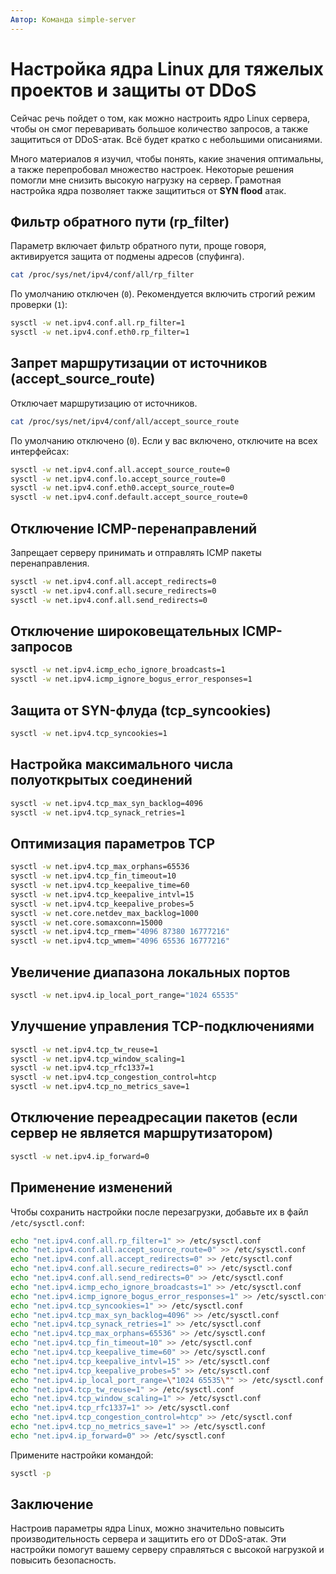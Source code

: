 ```yaml
---
Автор: Команда simple-server
---
```


# Настройка ядра Linux для тяжелых проектов и защиты от DDoS

Сейчас речь пойдет о том, как можно настроить ядро Linux сервера, чтобы он смог переваривать большое количество запросов, а также защититься от DDoS-атак. Всё будет кратко с небольшими описаниями.

Много материалов я изучил, чтобы понять, какие значения оптимальны, а также перепробовал множество настроек. Некоторые решения помогли мне снизить высокую нагрузку на сервер. Грамотная настройка ядра позволяет также защититься от **SYN flood** атак.

## Фильтр обратного пути (rp_filter)

Параметр включает фильтр обратного пути, проще говоря, активируется защита от подмены адресов (спуфинга).

```bash
cat /proc/sys/net/ipv4/conf/all/rp_filter
```

По умолчанию отключен (`0`). Рекомендуется включить строгий режим проверки (`1`):

```bash
sysctl -w net.ipv4.conf.all.rp_filter=1
sysctl -w net.ipv4.conf.eth0.rp_filter=1
```

## Запрет маршрутизации от источников (accept_source_route)

Отключает маршрутизацию от источников.

```bash
cat /proc/sys/net/ipv4/conf/all/accept_source_route
```

По умолчанию отключено (`0`). Если у вас включено, отключите на всех интерфейсах:

```bash
sysctl -w net.ipv4.conf.all.accept_source_route=0
sysctl -w net.ipv4.conf.lo.accept_source_route=0
sysctl -w net.ipv4.conf.eth0.accept_source_route=0
sysctl -w net.ipv4.conf.default.accept_source_route=0
```

## Отключение ICMP-перенаправлений

Запрещает серверу принимать и отправлять ICMP пакеты перенаправления.

```bash
sysctl -w net.ipv4.conf.all.accept_redirects=0
sysctl -w net.ipv4.conf.all.secure_redirects=0
sysctl -w net.ipv4.conf.all.send_redirects=0
```

## Отключение широковещательных ICMP-запросов

```bash
sysctl -w net.ipv4.icmp_echo_ignore_broadcasts=1
sysctl -w net.ipv4.icmp_ignore_bogus_error_responses=1
```

## Защита от SYN-флуда (tcp_syncookies)

```bash
sysctl -w net.ipv4.tcp_syncookies=1
```

## Настройка максимального числа полуоткрытых соединений

```bash
sysctl -w net.ipv4.tcp_max_syn_backlog=4096
sysctl -w net.ipv4.tcp_synack_retries=1
```

## Оптимизация параметров TCP

```bash
sysctl -w net.ipv4.tcp_max_orphans=65536
sysctl -w net.ipv4.tcp_fin_timeout=10
sysctl -w net.ipv4.tcp_keepalive_time=60
sysctl -w net.ipv4.tcp_keepalive_intvl=15
sysctl -w net.ipv4.tcp_keepalive_probes=5
sysctl -w net.core.netdev_max_backlog=1000
sysctl -w net.core.somaxconn=15000
sysctl -w net.ipv4.tcp_rmem="4096 87380 16777216"
sysctl -w net.ipv4.tcp_wmem="4096 65536 16777216"
```

## Увеличение диапазона локальных портов

```bash
sysctl -w net.ipv4.ip_local_port_range="1024 65535"
```

## Улучшение управления TCP-подключениями

```bash
sysctl -w net.ipv4.tcp_tw_reuse=1
sysctl -w net.ipv4.tcp_window_scaling=1
sysctl -w net.ipv4.tcp_rfc1337=1
sysctl -w net.ipv4.tcp_congestion_control=htcp
sysctl -w net.ipv4.tcp_no_metrics_save=1
```

## Отключение переадресации пакетов (если сервер не является маршрутизатором)

```bash
sysctl -w net.ipv4.ip_forward=0
```

## Применение изменений

Чтобы сохранить настройки после перезагрузки, добавьте их в файл `/etc/sysctl.conf`:

```bash
echo "net.ipv4.conf.all.rp_filter=1" >> /etc/sysctl.conf
echo "net.ipv4.conf.all.accept_source_route=0" >> /etc/sysctl.conf
echo "net.ipv4.conf.all.accept_redirects=0" >> /etc/sysctl.conf
echo "net.ipv4.conf.all.secure_redirects=0" >> /etc/sysctl.conf
echo "net.ipv4.conf.all.send_redirects=0" >> /etc/sysctl.conf
echo "net.ipv4.icmp_echo_ignore_broadcasts=1" >> /etc/sysctl.conf
echo "net.ipv4.icmp_ignore_bogus_error_responses=1" >> /etc/sysctl.conf
echo "net.ipv4.tcp_syncookies=1" >> /etc/sysctl.conf
echo "net.ipv4.tcp_max_syn_backlog=4096" >> /etc/sysctl.conf
echo "net.ipv4.tcp_synack_retries=1" >> /etc/sysctl.conf
echo "net.ipv4.tcp_max_orphans=65536" >> /etc/sysctl.conf
echo "net.ipv4.tcp_fin_timeout=10" >> /etc/sysctl.conf
echo "net.ipv4.tcp_keepalive_time=60" >> /etc/sysctl.conf
echo "net.ipv4.tcp_keepalive_intvl=15" >> /etc/sysctl.conf
echo "net.ipv4.tcp_keepalive_probes=5" >> /etc/sysctl.conf
echo "net.ipv4.ip_local_port_range=\"1024 65535\"" >> /etc/sysctl.conf
echo "net.ipv4.tcp_tw_reuse=1" >> /etc/sysctl.conf
echo "net.ipv4.tcp_window_scaling=1" >> /etc/sysctl.conf
echo "net.ipv4.tcp_rfc1337=1" >> /etc/sysctl.conf
echo "net.ipv4.tcp_congestion_control=htcp" >> /etc/sysctl.conf
echo "net.ipv4.tcp_no_metrics_save=1" >> /etc/sysctl.conf
echo "net.ipv4.ip_forward=0" >> /etc/sysctl.conf
```

Примените настройки командой:

```bash
sysctl -p
```

## Заключение

Настроив параметры ядра Linux, можно значительно повысить производительность сервера и защитить его от DDoS-атак. Эти настройки помогут вашему серверу справляться с высокой нагрузкой и повысить безопасность.

